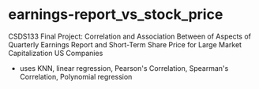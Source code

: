 # earnings-report_vs_stock_price

CSDS133 Final Project:
Correlation and Association Between of Aspects of Quarterly Earnings Report and Short-Term Share Price for Large Market Capitalization US Companies

- uses KNN, linear regression, Pearson's Correlation, Spearman's Correlation, Polynomial regression
